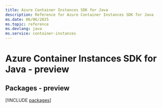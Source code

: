 ```yaml
---
title: Azure Container Instances SDK for Java
description: Reference for Azure Container Instances SDK for Java
ms.date: 06/06/2025
ms.topic: reference
ms.devlang: java
ms.service: container-instances
---
```

# Azure Container Instances SDK for Java - preview
## Packages - preview
[!INCLUDE [packages](container-instances-index.md)]